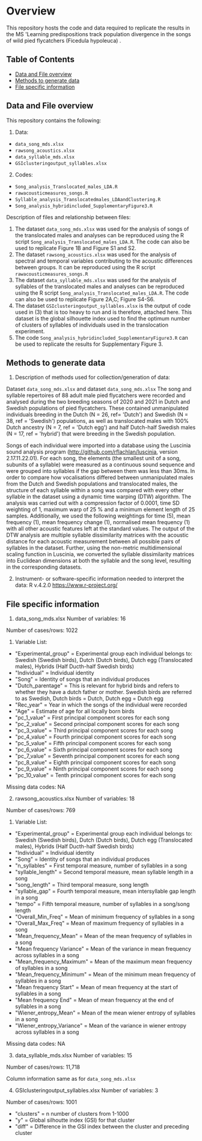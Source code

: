 # Overview
This repository hosts the code and data required to replicate the results in the MS 'Learning predispositions track population divergence in the songs of wild pied flycatchers (Ficedula hypoleuca)
.

## Table of Contents
- [Data and File overview](#data-and-file-overview)
- [Methods to generate data](#methods-to-generate-data)
- [File specific information](#file-specific-information)

## Data and File overview

This repository contains the following:
1. Data: 
- `data_song_mds.xlsx`
- `rawsong_acoustics.xlsx`
- `data_syllable_mds.xlsx`
- `GSIclusteringoutput_syllables.xlsx`
2. Codes:
- `Song_analysis_Translocated_males_LDA.R`
- `rawacousticmeasures_songs.R`
- `Syllable_analysis_Translocatedmales_LDAandClustering.R`
- `Song_analysis_hybridincluded_SupplementaryFigure3.R`

Description of files and relationship between files:
1. The dataset `data_song_mds.xlsx` was used for the analysis of songs of the translocated males and analyses can be reproduced using the R script `Song_analysis_Translocated_males_LDA.R`. The code can also be used to replicate Figure 1B and Figure S1 and S2.
2. The dataset `rawsong_acoustics.xlsx` was used for the analysis of spectral and temporal variables contributing to the acoustic differences between groups. It can be reproduced using the R script `rawacousticmeasures_songs.R`
3. The dataset `data_syllable_mds.xlsx` was used for the analysis of syllables of the translocated males and analyses can be reproduced using the R script `Song_analysis_Translocated_males_LDA.R`. The code can also be used to replicate Figure 2A,C; Figure S4-S6. 
4. The dataset `GSIclusteringoutput_syllables.xlsx` is the output of code used in (3) that is too heavy to run and is therefore, attached here. This dataset is the global silhouette index used to find the optimum number of clusters of syllables of individuals used in the translocation experiment. 
5. The code `Song_analysis_hybridincluded_SupplementaryFigure3.R` can be used to replicate the results for Supplementary Figure 3.  

## Methods to generate data

1. Description of methods used for collection/generation of data: 

Dataset `data_song_mds.xlsx` and dataset `data_song_mds.xlsx`
The song and syllable repertoires of 88 adult male pied flycatchers were recorded and analysed during the two breeding seasons of 2020 and 2021 in Dutch and Swedish populations of pied flycatchers. These contained unmanipulated individuals breeding in the Dutch (N = 26, ref= 'Dutch') and Swedish (N = 38, ref = 'Swedish') populations, as well as translocated males with 100% Dutch ancestry (N = 7, ref = 'Dutch egg') and half Dutch-half Swedish males (N = 17, ref = 'hybrid') that were breeding in the Swedish population. 

Songs of each individual were imported into a database using the Luscinia sound analysis program (http://github.com/rflachlan/luscinia, version 2.17.11.22.01). For each song, the elements (the smallest unit of a song, subunits of a syllable) were measured as a continuous sound sequence and were grouped into syllables if the gap between them was less than 30ms. In order to compare how vocalisations differed between unmanipulated males from the Dutch and Swedish populations and translocated males, the structure of each syllable within a song was compared with every other syllable in the dataset using a dynamic time warping (DTW) algorithm. The analysis was carried out with a compression factor of 0.0001, time SD weighting of 1, maximum warp of 25 % and a minimum element length of 25 samples. Additionally, we used the following weightings for time (5), mean frequency (1), mean frequency change (1), normalised mean frequency (1) with all other acoustic features left at the standard values. The output of the DTW analysis are multiple syllable dissimilarity matrices with the acoustic distance for each acoustic measurement between all possible pairs of syllables in the dataset. Further, using the non-metric multidimensional scaling function in Luscinia, we converted the syllable dissimilarity matrices into Euclidean dimensions at both the syllable and the song level, resulting in the corresponding datasets. 

2. Instrument- or software-specific information needed to interpret the data: 
R v.4.2.0 https://www.r-project.org/

## File specific information
1) data_song_mds.xlsx
Number of variables: 16

Number of cases/rows: 1022

1. Variable List:
- "Experimental_group" = Experimental group each individual belongs to: Swedish (Swedish birds), Dutch (Dutch birds), Dutch egg (Translocated males), Hybrids (Half Ducth-half Swedish birds)
- "Individual" = Individual identity
- "Song" = Identity of songs that an individual produces
- "Dutch_parentage" = This is relevant for hybrid birds and refers to whether they have a dutch father or mother. Swedish birds are referred to as Swedish, Dutch birds = Dutch, Dutch egg = Dutch egg
- "Rec_year" = Year in which the songs of the individual were recorded
- "Age" = Estimate of age for all locally born birds
- "pc_1_value" = First principal component scores for each song
- "pc_2_value" = Second principal component scores for each song
- "pc_3_value" = Third principal component scores for each song
- "pc_4_value" = Fourth principal component scores for each song
- "pc_5_value" = Fifth principal component scores for each song
- "pc_6_value" = Sixth principal component scores for each song
- "pc_7_value" = Seventh principal component scores for each song
- "pc_8_value" = Eighth principal component scores for each song
- "pc_9_value" = Ninth principal component scores for each song
- "pc_10_value" = Tenth principal component scores for each song

Missing data codes: NA

2) rawsong_acoustics.xlsx
Number of variables: 18

Number of cases/rows: 769

1. Variable List:

- "Experimental_group" = Experimental group each individual belongs to: Swedish (Swedish birds), Dutch (Dutch birds), Dutch egg (Translocated males), Hybrids (Half Ducth-half Swedish birds)
- "Individual" = Individual identity
- "Song" = Identity of songs that an individual produces
- "n_syllables" = First temporal measure, number of syllables in a song
- "syllable_length" = Second temporal measure, mean syllable length in a song
- "song_length" = Third temporal measure, song length
- "syllable_gap" = Fourth temporal measure, mean intersyllable gap length in a song
- "tempo" = Fifth temporal measure, number of syllables in a song/song length
- "Overall_Min_Freq" = Mean of minimum frequency of syllables in a song
- "Overall_Max_Freq" = Mean of maximum frequency of syllables in a song
- "Mean_frequency_Mean" = Mean of the mean frequency of syllables in a song
- "Mean frequency Variance" = Mean of the variance in mean frequency across syllables in a song
- "Mean_frequency_Maximum" = Mean of the maximum mean frequency of syllables in a song
- "Mean_frequency_Minimum" = Mean of the minimum mean frequency of syllables in a song
- "Mean frequency Start" = Mean of mean frequency at the start of syllables in a song
- "Mean frequency End" = Mean of mean frequency at the end of syllables in a song
- "Wiener_entropy_Mean" = Mean of the mean wiener entropy of syllables in a song
- "Wiener_entropy_Variance" = Mean of the variance in wiener entropy across syllables in a song

Missing data codes: NA


3) data_syllable_mds.xlsx
Number of variables: 15

Number of cases/rows: 11,718

Column information same as for `data_song_mds.xlsx`

4) GSIclusteringoutput_syllables.xlsx
Number of variables: 3

Number of cases/rows: 1001

- "clusters" = n number of clusters from 1-1000
- "y" = Global silhoutte index (GSI) for that cluster
- "diff" = Difference in the GSI index between the cluster and preceding cluster

